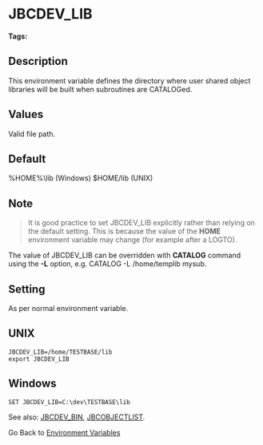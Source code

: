 # JBCDEV_LIB

<PageHeader />

**Tags:**
<badge text='environment variables' vertical='middle' />

## Description

This environment variable defines the directory where user shared object libraries will be built when subroutines are CATALOGed.

## Values

Valid file path.

## Default

%HOME%\lib (Windows)
$HOME/lib (UNIX)

## Note

> It is good practice to set JBCDEV\_LIB explicitly rather than relying on the default setting. This is because the value of the **HOME** environment variable may change (for example after a LOGTO).

The value of JBCDEV\_LIB can be overridden with **CATALOG** command using the **-L** option, e.g. CATALOG -L /home/templib mysub.

## Setting

As per normal environment variable.

## UNIX

```
JBCDEV_LIB=/home/TESTBASE/lib
export JBCDEV_LIB
```

## Windows

```
SET JBCDEV_LIB=C:\dev\TESTBASE\lib
```

See also: [JBCDEV\_BIN](./../jbcdev_bin), [JBCOBJECTLIST](./../jbcobjectlist).

Go Back to [Environment Variables](./../README.md)

  
<PageFooter />
